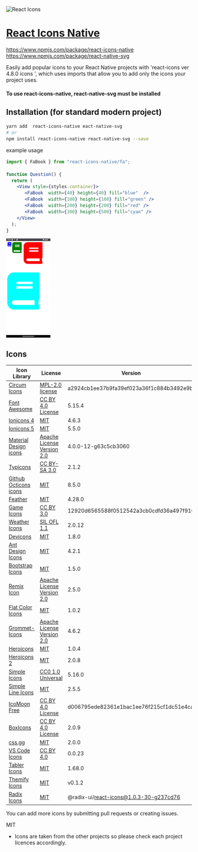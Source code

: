 <img src="https://rawgit.com/gorangajic/react-icons/master/react-icons.svg" width="120" alt="React Icons">

# [React Icons Native](https://react-icons.github.io/react-icons)
 
  <https://www.npmjs.com/package/react-icons-native>
  <https://www.npmjs.com/package/react-native-svg>

Easily add popular icons to your React Native projects with 'react-icons ver 4.8.0 icons ', which uses imports that allow you to add only the icons your project uses.

<h4>To use react-icons-native, react-native-svg must be installed</h4>

## Installation (for standard modern project)

```bash
yarn add  react-icons-native eact-native-svg
# or
npm install react-icons-native react-native-svg --save
```

example usage

```jsx
import { FaBook } from "react-icons-native/fa";

function Question() {
  return (
    <View style={styles.container}>
       <FaBook  width={40} height={40} fill="blue"  />
       <FaBook  width={100} height={100} fill="green" />
       <FaBook  width={200} height={200} fill="red" />
       <FaBook  width={300} height={500} fill="cyan" />
    </View>
  );
}
```
<img src="./view.png" width="120" alt="React Icons">


## Icons

| Icon Library                                                            | License                                                                                           | Version                                  | Count |
| ----------------------------------------------------------------------- | ------------------------------------------------------------------------------------------------- | ---------------------------------------- | ----: |
| [Circum Icons](https://circumicons.com/)                                | [MPL-2.0 license](https://github.com/Klarr-Agency/Circum-Icons/blob/main/LICENSE)                 | a2924cb1ee37b9fa39ef023a36f1c884b3492e9b |   285 |
| [Font Awesome](https://fontawesome.com/)                                | [CC BY 4.0 License](https://creativecommons.org/licenses/by/4.0/)                                 | 5.15.4                                   |  1612 |
| [Ionicons 4](https://ionicons.com/)                                     | [MIT](https://github.com/ionic-team/ionicons/blob/master/LICENSE)                                 | 4.6.3                                    |   696 |
| [Ionicons 5](https://ionicons.com/)                                     | [MIT](https://github.com/ionic-team/ionicons/blob/master/LICENSE)                                 | 5.5.0                                    |  1332 |
| [Material Design icons](http://google.github.io/material-design-icons/) | [Apache License Version 2.0](https://github.com/google/material-design-icons/blob/master/LICENSE) | 4.0.0-12-g63c5cb3060                     |  3650 |
| [Typicons](http://s-ings.com/typicons/)                                 | [CC BY-SA 3.0](https://creativecommons.org/licenses/by-sa/3.0/)                                   | 2.1.2                                    |   336 |
| [Github Octicons icons](https://octicons.github.com/)                   | [MIT](https://github.com/primer/octicons/blob/master/LICENSE)                                     | 8.5.0                                    |   184 |
| [Feather](https://feathericons.com/)                                    | [MIT](https://github.com/feathericons/feather/blob/master/LICENSE)                                | 4.28.0                                   |   286 |
| [Game Icons](https://game-icons.net/)                                   | [CC BY 3.0](https://creativecommons.org/licenses/by/3.0/)                                         | 12920d6565588f0512542a3cb0cdfd36a497f910 |  4040 |
| [Weather Icons](https://erikflowers.github.io/weather-icons/)           | [SIL OFL 1.1](http://scripts.sil.org/OFL)                                                         | 2.0.12                                   |   219 |
| [Devicons](https://vorillaz.github.io/devicons/)                        | [MIT](https://opensource.org/licenses/MIT)                                                        | 1.8.0                                    |   192 |
| [Ant Design Icons](https://github.com/ant-design/ant-design-icons)      | [MIT](https://opensource.org/licenses/MIT)                                                        | 4.2.1                                    |   789 |
| [Bootstrap Icons](https://github.com/twbs/icons)                        | [MIT](https://opensource.org/licenses/MIT)                                                        | 1.5.0                                    |  1846 |
| [Remix Icon](https://github.com/Remix-Design/RemixIcon)                 | [Apache License Version 2.0](http://www.apache.org/licenses/)                                     | 2.5.0                                    |  2271 |
| [Flat Color Icons](https://github.com/icons8/flat-color-icons)          | [MIT](https://opensource.org/licenses/MIT)                                                        | 1.0.2                                    |   329 |
| [Grommet-Icons](https://github.com/grommet/grommet-icons)               | [Apache License Version 2.0](http://www.apache.org/licenses/)                                     | 4.6.2                                    |   615 |
| [Heroicons](https://github.com/tailwindlabs/heroicons)                  | [MIT](https://opensource.org/licenses/MIT)                                                        | 1.0.4                                    |   460 |
| [Heroicons 2](https://github.com/tailwindlabs/heroicons)                | [MIT](https://opensource.org/licenses/MIT)                                                        | 2.0.8                                    |   530 |
| [Simple Icons](https://simpleicons.org/)                                | [CC0 1.0 Universal](https://creativecommons.org/publicdomain/zero/1.0/)                           | 5.16.0                                   |  2024 |
| [Simple Line Icons](https://thesabbir.github.io/simple-line-icons/)     | [MIT](https://opensource.org/licenses/MIT)                                                        | 2.5.5                                    |   189 |
| [IcoMoon Free](https://github.com/Keyamoon/IcoMoon-Free)                | [CC BY 4.0 License](https://github.com/Keyamoon/IcoMoon-Free/blob/master/License.txt)             | d006795ede82361e1bac1ee76f215cf1dc51e4ca |   491 |
| [BoxIcons](https://github.com/atisawd/boxicons)                         | [CC BY 4.0 License](https://github.com/atisawd/boxicons/blob/master/LICENSE)                      | 2.0.9                                    |   757 |
| [css.gg](https://github.com/astrit/css.gg)                              | [MIT](https://opensource.org/licenses/MIT)                                                        | 2.0.0                                    |   704 |
| [VS Code Icons](https://github.com/microsoft/vscode-codicons)           | [CC BY 4.0](https://creativecommons.org/licenses/by/4.0/)                                         | 0.0.23                                   |   383 |
| [Tabler Icons](https://github.com/tabler/tabler-icons)                  | [MIT](https://opensource.org/licenses/MIT)                                                        | 1.68.0                                   |  1978 |
| [Themify Icons](https://github.com/lykmapipo/themify-icons)             | [MIT](https://github.com/thecreation/standard-icons/blob/master/modules/themify-icons/LICENSE)    | v0.1.2                                   |   352 |
| [Radix Icons](https://icons.radix-ui.com)                               | [MIT](https://github.com/radix-ui/icons/blob/master/LICENSE)                                      | @radix-ui/react-icons@1.0.3-30-g237cd76  |   318 |

You can add more icons by submitting pull requests or creating issues.


MIT

- Icons are taken from the other projects so please check each project licences accordingly.
